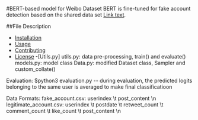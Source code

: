 #BERT-based model for Weibo Dataset
BERT is fine-tuned for fake account detection based on the shared data set [Link text](https://www.kaggle.com/datasets/bitandatom/social-network-fake-account-dataset
).

##File Description

- [Installation](#installation)
- [Usage](#usage)
- [Contributing](#contributing)
- [License](#license)
-[Utils.py]
utils.py: data pre-processing, train() and evaluate()
models.py: model class
Data.py: modified Dataset class, Sampler and custom_collate()


Evaluation: $python3 evaluation.py
-- during evaluation, the predicted logits belonging to the same user is averaged to make final classificatioon


Data Formats:
fake_account.csv: userindex \t post_content \n
legitimate_account.csv: userindex \t postdate \t retweet_count \t comment_count \t like_count \t post_content \n

